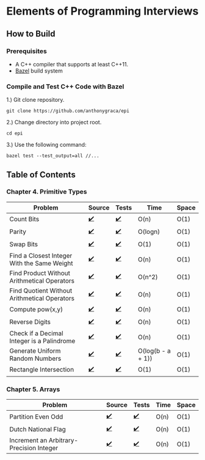 # Elements of Programming Interviews

## How to Build
### Prerequisites
* A C++ compiler that supports at least C++11.
* [Bazel](https://bazel.build) build system
### Compile and Test C++ Code with Bazel
1.) Git clone repository.  
```
git clone https://github.com/anthonygraca/epi
```
2.) Change directory into project root.  
```
cd epi
```
3.) Use the following command: 
```
bazel test --test_output=all //...
```  

## Table of Contents
### Chapter 4. Primitive Types
| Problem | Source | Tests | Time | Space |
|---------|--------|-------|------|-------|
| Count Bits | [:heavy_check_mark:](https://github.com/anthonygraca/epi/blob/main/src/main/data-structures-and-algorithms/primitive-types/counting-bits.h) | [:heavy_check_mark:](https://github.com/anthonygraca/epi/blob/main/src/test/data-structures-and-algorithms/primitive-types/counting-bits-test.cc) | O(n) | O(1) |
| Parity  | [:heavy_check_mark:](https://github.com/anthonygraca/epi/blob/main/src/main/data-structures-and-algorithms/primitive-types/parity.h) | [:heavy_check_mark:](https://github.com/anthonygraca/epi/blob/main/src/test/data-structures-and-algorithms/primitive-types/parity-test.cc) | O(logn) | O(1) |
| Swap Bits  | [:heavy_check_mark:](https://github.com/anthonygraca/epi/blob/main/src/main/data-structures-and-algorithms/primitive-types/swap-bits.h) | [:heavy_check_mark:](https://github.com/anthonygraca/epi/blob/main/src/test/data-structures-and-algorithms/primitive-types/swap-bits-test.cc) | O(1) | O(1) |
| Find a Closest Integer With the Same Weight | [:heavy_check_mark:](https://github.com/anthonygraca/epi/blob/main/src/main/data-structures-and-algorithms/primitive-types/closest-integer-same-weight.h) | [:heavy_check_mark:](https://github.com/anthonygraca/epi/blob/main/src/test/data-structures-and-algorithms/primitive-types/closest-integer-same-weight-test.cc) | O(n) | O(1) |
| Find Product Without Arithmetical Operators | [:heavy_check_mark:](https://github.com/anthonygraca/epi/blob/main/src/main/data-structures-and-algorithms/primitive-types/product-without-arithmetical-operators.h) | [:heavy_check_mark:](https://github.com/anthonygraca/epi/blob/main/src/test/data-structures-and-algorithms/primitive-types/product-without-arithmetical-operators-test.cc) | O(n^2) | O(1) |
| Find Quotient Without Arithmetical Operators | [:heavy_check_mark:](https://github.com/anthonygraca/epi/blob/main/src/main/data-structures-and-algorithms/primitive-types/quotient-without-arithmetical-operators.h) | [:heavy_check_mark:](https://github.com/anthonygraca/epi/blob/main/src/test/data-structures-and-algorithms/primitive-types/quotient-without-arithmetical-operators-test.cc) | O(n) | O(1) |
| Compute pow(x,y) | [:heavy_check_mark:](https://github.com/anthonygraca/epi/blob/main/src/main/data-structures-and-algorithms/primitive-types/compute-pow.h) | [:heavy_check_mark:](https://github.com/anthonygraca/epi/blob/main/src/test/data-structures-and-algorithms/primitive-types/compute-pow-test.cc) | O(n) | O(1) |
| Reverse Digits | [:heavy_check_mark:](https://github.com/anthonygraca/epi/blob/main/src/main/data-structures-and-algorithms/primitive-types/reverse-digits.h) | [:heavy_check_mark:](https://github.com/anthonygraca/epi/blob/main/src/test/data-structures-and-algorithms/primitive-types/reverse-digits-test.cc) | O(n) | O(1) |
| Check if a Decimal Integer is a Palindrome | [:heavy_check_mark:](https://github.com/anthonygraca/epi/blob/main/src/main/data-structures-and-algorithms/primitive-types/decimal-palindrome.h) | [:heavy_check_mark:](https://github.com/anthonygraca/epi/blob/main/src/test/data-structures-and-algorithms/primitive-types/decimal-palindrome-test.cc) | O(n) | O(1) |
| Generate Uniform Random Numbers | [:heavy_check_mark:](https://github.com/anthonygraca/epi/blob/main/src/main/data-structures-and-algorithms/primitive-types/generate-random-numbers.h) | [:heavy_check_mark:](https://github.com/anthonygraca/epi/blob/main/src/test/data-structures-and-algorithms/primitive-types/generate-random-numbers-test.cc) | O(log(b - a + 1)) | O(1) |
| Rectangle Intersection | [:heavy_check_mark:](https://github.com/anthonygraca/epi/blob/main/src/main/data-structures-and-algorithms/primitive-types/rectangle-intersection.h) | [:heavy_check_mark:](https://github.com/anthonygraca/epi/blob/main/src/test/data-structures-and-algorithms/primitive-types/rectangle-intersection-test.cc) | O(1) | O(1) |

### Chapter 5. Arrays
| Problem | Source | Tests | Time | Space |
|---------|--------|-------|------|-------|
| Partition Even Odd | [:heavy_check_mark:](https://github.com/anthonygraca/epi/blob/main/src/main/data-structures-and-algorithms/arrays/even-odd.h) | [:heavy_check_mark:](https://github.com/anthonygraca/epi/blob/main/src/test/data-structures-and-algorithms/arrays/even-odd-test.cc) | O(n) | O(1) |
| Dutch National Flag | [:heavy_check_mark:](https://github.com/anthonygraca/epi/blob/main/src/main/data-structures-and-algorithms/arrays/dutch-national-flag.h) | [:heavy_check_mark:](https://github.com/anthonygraca/epi/blob/main/src/test/data-structures-and-algorithms/arrays/dutch-national-flag-test.cc) | O(n) | O(1) |
| Increment an Arbitrary-Precision Integer | [:heavy_check_mark:](https://github.com/anthonygraca/epi/blob/main/src/main/data-structures-and-algorithms/arrays/arbitrary-precision-integer.h) | [:heavy_check_mark:](https://github.com/anthonygraca/epi/blob/main/src/test/data-structures-and-algorithms/arrays/arbitrary-precision-integer-test.cc) | O(n) | O(1) |
